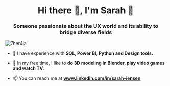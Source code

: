 <h1 align="center">Hi there 👋, I'm Sarah 🎀</h1>

<h3 align="center">Someone passionate about the UX world and its ability to bridge diverse fields</h3>

![7her4ja](https://github.com/user-attachments/assets/2c2efa0b-d454-47ec-b15a-26155d733e23)

<!-- - 🌱 I’m currently studying **UX Writing, NPL, LLM and conversational design** -->
  
- 🧩 I have experience with **SQL, Power BI, Python and Design tools.**

- 🎻 In my free time, I like to **do 3D modeling in Blender, play video games and watch TV.**

- 📫 You can reach me at **www.linkedin.com/in/sarah-iensen**
